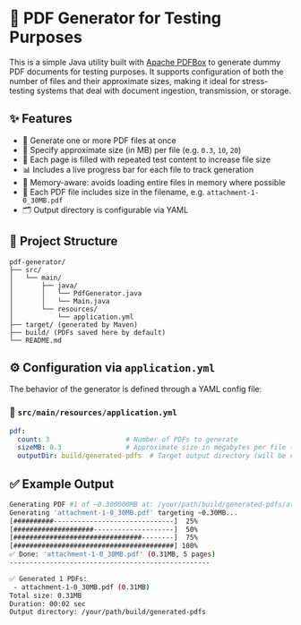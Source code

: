 # 📄 PDF Generator for Testing Purposes

This is a simple Java utility built with [Apache PDFBox](https://pdfbox.apache.org/) to generate dummy PDF documents for testing purposes. It supports configuration of both the number of files and their approximate sizes, making it ideal for stress-testing systems that deal with document ingestion, transmission, or storage.

## ✨ Features

- 📁 Generate one or more PDF files at once
- 🔢 Specify approximate size (in MB) per file (e.g. `0.3`, `10`, `20`)
- 📄 Each page is filled with repeated test content to increase file size
- 📊 Includes a live progress bar for each file to track generation
- 🧠 Memory-aware: avoids loading entire files in memory where possible
- 🧾 Each PDF file includes size in the filename, e.g. `attachment-1-0_30MB.pdf`
- 🗂️ Output directory is configurable via YAML

## 📂 Project Structure
```text
pdf-generator/
├── src/
│   └── main/
│       ├── java/
│       │   └── PdfGenerator.java
│       │   └── Main.java
│       └── resources/
│           └── application.yml
├── target/ (generated by Maven)
├── build/ (PDFs saved here by default)
└── README.md
```

## ⚙️ Configuration via `application.yml`

The behavior of the generator is defined through a YAML config file:

### 📄 `src/main/resources/application.yml`

```yaml
pdf:
  count: 3                   # Number of PDFs to generate
  sizeMB: 0.3                # Approximate size in megabytes per file (supports decimals)
  outputDir: build/generated-pdfs  # Target output directory (will be created if missing)
```

## ✅ Example Output
```bash
Generating PDF #1 of ~0.300000MB at: /your/path/build/generated-pdfs/attachment-1-0_30MB.pdf
Generating 'attachment-1-0_30MB.pdf' targeting ~0.30MB...
[##########------------------------------]  25%
[####################--------------------]  50%
[################################--------]  75%
[########################################] 100%
✅ Done: 'attachment-1-0_30MB.pdf' (0.31MB, 5 pages)
--------------------------------------------------

✅ Generated 1 PDFs:
 - attachment-1-0_30MB.pdf (0.31MB)
Total size: 0.31MB
Duration: 00:02 sec
Output directory: /your/path/build/generated-pdfs
```